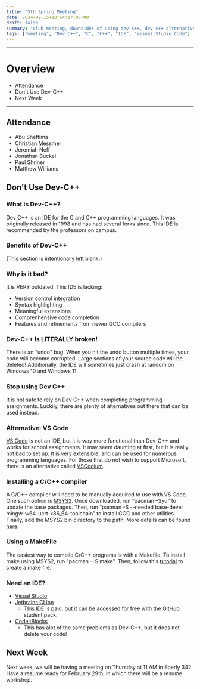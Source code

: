 ```yaml
---
title: "5th Spring Meeting"
date: 2024-02-15T10:54:17-05:00
draft: false
summary: "club meeting, downsides of using dev c++, dev c++ alternatives"
tags: ["meeting", "Dev C++", "C", "C++", "IDE", "Visual Studio Code"] 
---
```


***
# Overview
- Attendance
- Don't Use Dev-C++
- Next Week

***

## Attendance
- Abu Shettima
- Christian Messmer
- Jeremiah Neff
- Jonathan Buckel
- Paul Shriner
- Matthew Williams

## Don't Use Dev-C++

### What is Dev-C++?
Dev C++ is an IDE for the C and C++ programming languages. It was originally released in 1998 and has had several forks since. This IDE is recommended by the professors on campus.

### Benefits of Dev-C++
(This section is intentionally left blank.)

### Why is it bad?
It is VERY outdated. This IDE is lacking:
- Version control integration
- Syntax highlighting
- Meaningful extensions
- Comprenhensive code completion 
- Features and refinements from newer GCC compilers

### Dev-C++ is LITERALLY broken!
There is an "undo" bug. When you hit the undo button multiple times, your code will become corrupted. Large sections of your source code will be deleted! Additionally, the IDE will sometimes just crash at random on Windows 10 and Windows 11.

### Stop using Dev C++
It is not safe to rely on Dev C++ when completing programming assignments. Luckily, there are plenty of alternatives out there that can be used instead.

### Alternative: VS Code
[VS Code](https://code.visualstudio.com/download) is not an IDE, but it is way more functional than Dev-C++ and works for school assignments. It may seem daunting at first, but it is really not bad to set up. It is very extensible, and can be used for numerous programming languages. For those that do not wish to support Microsoft, there is an alternative called [VSCodium](https://vscodium.com/).

### Installing a C/C++ compiler
A C/C++ compiler will need to be manually acquired to use with VS Code. One such option is [MSYS2](https://www.msys2.org/). Once downloaded, run “pacman –Syu” to update the base packages. Then, run “pacman -S --needed base-devel mingw-w64-ucrt-x86_64-toolchain” to install GCC and other utilities. Finally, add the MSYS2 bin directory to the path. More details can be found [here](https://code.visualstudio.com/docs/cpp/config-mingw).


### Using a MakeFile
The easiest way to compile C/C++ programs is with a Makefile. To install make using MSYS2, run "pacman --S make". Then, follow this [tutorial](https://makefiletutorial.com/) to create a make file.

### Need an IDE?
* [Visual Studio](https://visualstudio.microsoft.com/downloads/)
* [Jetbrains CLion](https://www.jetbrains.com/clion/) 
    * This IDE is paid, but it can be accessed for free with the GitHub student pack.
* [Code::Blocks](https://www.codeblocks.org/downloads/) 
    * This has alot of the same problems as Dev-C++, but it does not delete your code!

## Next Week
Next week, we will be having a meeting on Thursday at 11 AM in Eberly 342. Have a resume ready for February 29th, in which there will be a resume workshop.